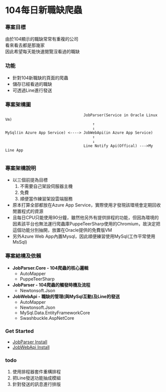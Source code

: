 # 104每日新職缺爬蟲

### 專案目標
由於104顯示的職缺常常有重複的公司  
看來看去都是那幾家  
因此希望每天能快速閱覽沒看過的職缺

### 功能
* 針對104新職缺的頁面的爬蟲
* 儲存已經看過的職缺
* 可透過Line進行發送

### 專案架構圖
```
                                   JobParser(Service in Oracle Linux Vm)
                                       ↑
                                       ↓
MySql(in Azure App Service) <----> JobWebApi(in Azure App Service)
                                       ↑
                                       ↓
                                   Line Notify Api(Offical) --->My Line App
                          
```

### 專案架構說明
* 以三個前提為目標
  1. 不需要自己架設伺服器主機
  2. 免費
  3. 順便當作練習架設雲端服務
* 原本打算全部都放在Azure App Service，實際使用才發現該環境會定期回收閒置程式的資源  
* 且每日CPU只能使用90分鐘，雖然他另外有提供排程的功能，但因為環境的因素該平台也無法運行爬蟲庫PuppeTeerSharp使用的Chromium，故決定把這個功能分別抽開，放置在Oracle提供的免費版VM  
* 另外Azure Web App內置Mysql，因此順便練習使用MySql(工作平常使用MsSql)

### 專案結構及依賴
* **JobParser.Core - 104爬蟲的核心邏輯**
  * AutoMapper
  * PuppeTeerSharp
* **JobParser - 104爬蟲的觸發時機及流程**
  * Newtonsoft.Json
* **JobWebApi - 職缺的管理(與MySql互動)及Line的發送**
  * AutoMapper
  * Newtonsoft.Json
  * MySql.Data.EntityFrameworkCore
  * Swashbuckle.AspNetCore
  
### Get Started
* [JobParser Install](/JobParserInstall.md)
* [JobWebApi Install](/JobWebApiInstall.md)

### todo
1. 使用排程器套件重構排程
2. 把Line發送功能抽成模組	
3. 針對發送的訊息進行排版	
